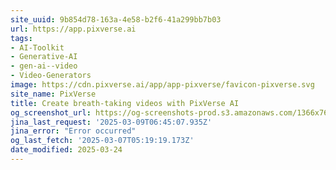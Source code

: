 ```yaml
---
site_uuid: 9b854d78-163a-4e58-b2f6-41a299bb7b03
url: https://app.pixverse.ai
tags:
- AI-Toolkit
- Generative-AI
- gen-ai--video
- Video-Generators
image: https://cdn.pixverse.ai/app/app-pixverse/favicon-pixverse.svg
site_name: PixVerse
title: Create breath-taking videos with PixVerse AI
og_screenshot_url: https://og-screenshots-prod.s3.amazonaws.com/1366x768/80/false/272f7a33d73103acd7648d939efb5ff773f0ebe2f1741878cab9ebeb51f83c0b.jpeg
jina_last_request: '2025-03-09T06:45:07.935Z'
jina_error: "Error occurred"
og_last_fetch: '2025-03-07T05:19:19.173Z'
date_modified: 2025-03-24
---
```





